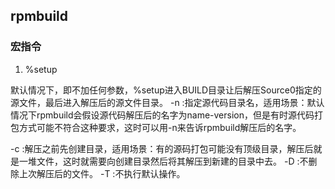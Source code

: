 ## rpmbuild

### 宏指令

1. %setup

  默认情况下，即不加任何参数，%setup进入BUILD目录让后解压Source0指定的源文件，最后进入解压后的源文件目录。
  -n :指定源代码目录名，适用场景：默认情况下rpmbuild会假设源代码解压后的名字为name-version，但是有时源代码打包方式可能不符合这种要求，这时可以用-n来告诉rpmbuild解压后的名字。

  -c :解压之前先创建目录，适用场景：有的源码打包可能没有顶级目录，解压后就是一堆文件，这时就需要向创建目录然后将其解压到新建的目录中去。
  -D :不删除上次解压后的文件。
  -T :不执行默认操作。

